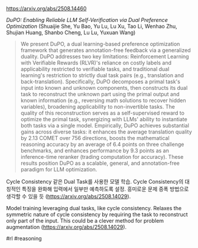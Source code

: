 https://arxiv.org/abs/2508.14460

*DuPO: Enabling Reliable LLM Self-Verification via Dual Preference Optimization* (Shuaijie She, Yu Bao, Yu Lu, Lu Xu, Tao Li, Wenhao Zhu, Shujian Huang, Shanbo Cheng, Lu Lu, Yuxuan Wang)

> We present DuPO, a dual learning-based preference optimization framework that generates annotation-free feedback via a generalized duality. DuPO addresses two key limitations: Reinforcement Learning with Verifiable Rewards (RLVR)'s reliance on costly labels and applicability restricted to verifiable tasks, and traditional dual learning's restriction to strictly dual task pairs (e.g., translation and back-translation). Specifically, DuPO decomposes a primal task's input into known and unknown components, then constructs its dual task to reconstruct the unknown part using the primal output and known information (e.g., reversing math solutions to recover hidden variables), broadening applicability to non-invertible tasks. The quality of this reconstruction serves as a self-supervised reward to optimize the primal task, synergizing with LLMs' ability to instantiate both tasks via a single model. Empirically, DuPO achieves substantial gains across diverse tasks: it enhances the average translation quality by 2.13 COMET over 756 directions, boosts the mathematical reasoning accuracy by an average of 6.4 points on three challenge benchmarks, and enhances performance by 9.3 points as an inference-time reranker (trading computation for accuracy). These results position DuPO as a scalable, general, and annotation-free paradigm for LLM optimization.

Cycle Consistency 같은 Dual Task를 사용한 모델 학습. Cycle Consistency의 대칭적인 특징을 완화해 입력에서 일부만 예측하도록 설정. 흥미로운 문제 증폭 방법으로 생각할 수 있을 듯 (https://arxiv.org/abs/2508.14029).

Model training leveraging dual tasks, like cycle consistency. Relaxes the symmetric nature of cycle consistency by requiring the task to reconstruct only part of the input. This could be a clever method for problem augmentation (https://arxiv.org/abs/2508.14029).

#rl #reasoning 